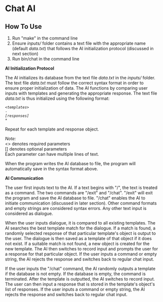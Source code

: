 # **Chat AI**

## How To Use

1. Run "make" in the command line
2. Ensure *inputs/* folder contains a text file with the appropriate name (default *data.txt*) that follows the AI initialization protocol (discussed in next section)
3. Run bin/chat in the command line

**AI Initialization Protocol**

The AI initializes its database from the text file *data.txt* in the *inputs/* folder. The text file *data.txt* must follow the correct syntax format in order to ensure proper initialization of data. The AI functions by comparing user inputs with templates and generating the appropriate response. The text file *data.txt* is thus initialized using the following format:

*`<templates>`*\
`-`\
*`[responses]`*\
`*`

Repeat for each template and response object.

*Note:*\
\<\> denotes required parameters\
\[\] denotes optional parameters\
Each parameter can have multiple lines of text.

When the program writes the AI database to file, the program will automatically save in the syntax format above.

**AI Communication**

The user first inputs text to the AI. If a text begins with "/", the text is treated as a command. The two commands are "/exit" and "/chat". "/exit" will exit the program and save the AI database to file. "/chat" enables the AI to initiate communication (discussed in later section). Other command formats and empty strings are considered syntax errors. Any other text input is considered as dialogue.

When the user inputs dialogue, it is compared to all existing templates. The AI searches the best template match for the dialogue. If a match is found, a randomly selected response of that particular template's object is output to the user. The dialogue is then saved as a template of that object if it does not exist. If a suitable match is not found, a new object is created for the new template. The AI then switches to record input and prompts the user for a response for that particular object. If the user inputs a command or empty string, the AI rejects the response and switches back to regular chat input.

If the user inputs the "/chat" command, the AI randomly outputs a template if the database is not empty. If the database is empty, the command is terminated. After the template is outputted, the AI switches to record input. The user can then input a response that is stored in the template's object's list of responses. If the user inputs a command or empty string, the AI rejects the response and switches back to regular chat input.
